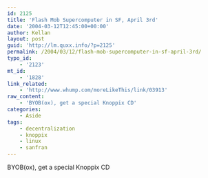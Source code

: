 ```yaml
---
id: 2125
title: 'Flash Mob Supercomputer in SF, April 3rd'
date: '2004-03-12T12:45:00+00:00'
author: Kellan
layout: post
guid: 'http://lm.quxx.info/?p=2125'
permalink: /2004/03/12/flash-mob-supercomputer-in-sf-april-3rd/
typo_id:
    - '2123'
mt_id:
    - '1828'
link_related:
    - 'http://www.whump.com/moreLikeThis/link/03913'
raw_content:
    - 'BYOB(ox), get a special Knoppix CD'
categories:
    - Aside
tags:
    - decentralization
    - knoppix
    - linux
    - sanfran
---
```


BYOB(ox), get a special Knoppix CD